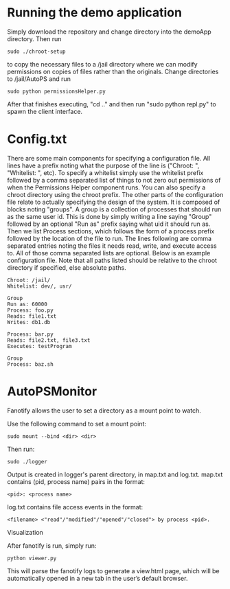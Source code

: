 Running the demo application
============================

Simply download the repository and change directory into the demoApp directory. Then run 
```
sudo ./chroot-setup
``` 
to copy the necessary files to a /jail directory where we can modify permissions on copies of files rather than the originals. Change directories to /jail/AutoPS and run 
```
sudo python permissionsHelper.py
``` 
After that finishes executing, "cd .." and then run "sudo python repl.py" to spawn the client interface.

Config.txt
==========

There are some main components for specifying a configuration file. All lines have a prefix noting what the purpose of the line is ("Chroot: ", "Whitelist: ", etc). To specify a whitelist simply use the whitelist prefix followed by a comma separated list of things to not zero out permissions of when the Permissions Helper component runs. You can also specify a chroot directory using the chroot prefix. The other parts of the configuration file relate to actually specifying the design of the system. It is composed of blocks noting "groups". A group is a collection of processes that should run as the same user id. This is done by simply writing a line saying "Group" followed by an optional "Run as" prefix saying what uid it should run as. Then we list Process sections, which follows the form of a process prefix followed by the location of the file to run. The lines following are comma separated entries noting the files it needs read, write, and execute access to. All of those comma separated lists are optional. Below is an example configuration file. Note that all paths listed should be relative to the chroot directory if specified, else absolute paths.

```
Chroot: /jail/
Whitelist: dev/, usr/

Group
Run as: 60000
Process: foo.py
Reads: file1.txt
Writes: db1.db

Process: bar.py
Reads: file2.txt, file3.txt
Executes: testProgram

Group
Process: baz.sh
```

AutoPSMonitor
=============

Fanotify allows the user to set a directory as a mount point to watch.

Use the following command to set a mount point:
```
sudo mount --bind <dir> <dir>
```

Then run:
```
sudo ./logger
```

Output is created in logger's parent directory, in map.txt and log.txt.
map.txt contains (pid, process name) pairs in the format:
```
<pid>: <process name>
```
log.txt contains file access events in the format:
```
<filename> <"read"/"modified"/"opened"/"closed"> by process <pid>.
```

Visualization

After fanotify is run, simply run:
```
python viewer.py
```

This will parse the fanotify logs to generate a view.html page, which will be automatically opened in a new tab in the user’s default browser.
